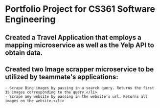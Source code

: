 # Portfolio Project for CS361 Software Engineering 

## Created a Travel Application that employs a mapping microservice as well as the Yelp API to obtain data. 
## Created two Image scrapper microservice to be utilized by teammate's applications: </div>
    - Scrape Bing images by passing in a search query. Returns the first 35 images corresponding to the query.</li>
    - Scrape any website by passing in the website's url. Returns all images on the website.</li>

